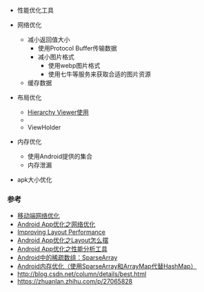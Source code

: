 
* 性能优化工具

* 网络优化
    * 减小返回值大小
        * 使用Protocol Buffer传输数据
        * 减小图片格式
            * 使用webp图片格式
            * 使用七牛等服务来获取合适的图片资源
    * 缓存数据
    
* 布局优化
    *  [Hierarchy Viewer使用](https://developer.android.com/studio/profile/hierarchy-viewer.html)
    *  <merge/> <include> <viewstub>
    *  ViewHolder

* 内存优化
    * 使用Android提供的集合
    * 内存泄漏
* apk大小优化



### 参考
* [移动端网络优化](http://www.trinea.cn/android/mobile-performance-optimization/)
* [Android App优化之网络优化](http://www.jianshu.com/p/d4c2c62ffc35)
* [Improving Layout Performance](https://developer.android.com/training/improving-layouts/index.html)
* [Android App优化之Layout怎么摆](http://www.jianshu.com/p/4943dae4c333)
* [Android App优化之性能分析工具](http://www.jianshu.com/p/da2a4bfcba68)
* [Android中的稀疏数组：SparseArray](https://www.liaohuqiu.net/cn/posts/sparse-array-in-android/)
* [Android内存优化（使用SparseArray和ArrayMap代替HashMap）](http://blog.csdn.net/u010687392/article/details/47809295)
* http://blog.csdn.net/column/details/best.html
* https://zhuanlan.zhihu.com/p/27065828
